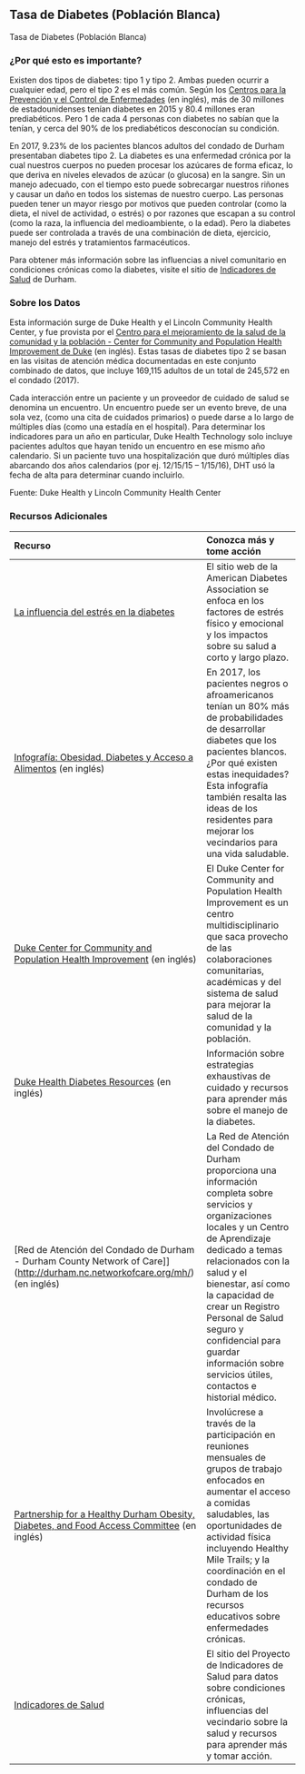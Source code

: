 ## Tasa de Diabetes (Población Blanca)
Tasa de Diabetes (Población Blanca) 

### ¿Por qué esto es importante?
Existen dos tipos de diabetes: tipo 1 y tipo 2. Ambas pueden ocurrir a cualquier edad, pero el tipo 2 es el más común. Según los [Centros para la Prevención y el Control de Enfermedades](https://www.cdc.gov/diabetes/pdfs/data/statistics/national-diabetes-statistics-report.pdf) (en inglés), más de 30 millones de estadounidenses tenían diabetes en 2015 y 80.4 millones eran prediabéticos. Pero 1 de cada 4 personas con diabetes no sabían que la tenían, y cerca del 90% de los prediabéticos desconocían su condición.  

En 2017, 9.23% de los pacientes blancos adultos del condado de Durham presentaban diabetes tipo 2. La diabetes es una enfermedad crónica por la cual nuestros cuerpos no pueden procesar los azúcares de forma eficaz, lo que deriva en niveles elevados de azúcar (o glucosa) en la sangre. Sin un manejo adecuado, con el tiempo esto puede sobrecargar nuestros riñones y causar un daño en todos los sistemas de nuestro cuerpo. Las personas pueden tener un mayor riesgo por motivos que pueden controlar (como la dieta, el nivel de actividad, o estrés) o por razones que escapan a su control (como la raza, la influencia del medioambiente, o la edad). Pero la diabetes puede ser controlada a través de una combinación de dieta, ejercicio, manejo del estrés y tratamientos farmacéuticos. 

Para obtener más información sobre las influencias a nivel comunitario en condiciones crónicas como la diabetes, visite el sitio de [Indicadores de Salud](https://health.dataworks-nc.org/es) de Durham.

### Sobre los Datos
Esta información surge de Duke Health y el Lincoln Community Health Center, y fue provista por el [Centro para el mejoramiento de la salud de la comunidad y la población - Center for Community and Population Health Improvement de Duke](http://www.dukehealthimprovement.org/) (en inglés). Estas tasas de diabetes tipo 2 se basan en las visitas de atención médica documentadas en este conjunto combinado de datos, que incluye 169,115 adultos de un total de 245,572 en el condado (2017).

Cada interacción entre un paciente y un proveedor de cuidado de salud se denomina un encuentro. Un encuentro puede ser un evento breve, de una sola vez, (como una cita de cuidados primarios) o puede darse a lo largo de múltiples días (como una estadía en el hospital). Para determinar los indicadores para un año en particular, Duke Health Technology solo incluye pacientes adultos que hayan tenido un encuentro en ese mismo año calendario. Si un paciente tuvo una hospitalización que duró múltiples días abarcando dos años calendarios (por ej. 12/15/15 – 1/15/16), DHT usó la fecha de alta para determinar cuando incluirlo.

Fuente: Duke Health y Lincoln Community Health Center

### Recursos Adicionales

|Recurso | Conozca más y tome acción |
|:--- | :--- |
|[La influencia del estrés en la diabetes](http://www.diabetes.org/es/vivir-con-diabetes/complicaciones/estres.html)| El sitio web de la American Diabetes Association se enfoca en los factores de estrés físico y emocional y los impactos sobre su salud a corto y largo plazo.
|[Infografía: Obesidad, Diabetes y Acceso a Alimentos](http://healthydurham.org/cms/wp-content/uploads/2018/06/Obesity-Diabetes-Food-Access-FINAL.pdf) (en inglés) | En 2017, los pacientes negros o afroamericanos tenían un 80% más de probabilidades de desarrollar diabetes que los pacientes blancos. ¿Por qué existen estas inequidades? Esta infografía también resalta las ideas de los residentes para mejorar los vecindarios para una vida saludable.
|[Duke Center for Community and Population Health Improvement](http://www.dukehealthimprovement.org/) (en inglés) |El Duke Center for Community and Population Health Improvement es un centro multidisciplinario que saca provecho de las colaboraciones comunitarias, académicas y del sistema de salud para mejorar la salud de la comunidad y la población.
|[Duke Health Diabetes Resources](https://www.dukehealth.org/treatments/endocrinology/diabetes) (en inglés) | Información sobre estrategias exhaustivas de cuidado y recursos para aprender más sobre el manejo de la diabetes.
|[Red de Atención del Condado de Durham - Durham County Network of Care]](http://durham.nc.networkofcare.org/mh/) (en inglés) | La Red de Atención del Condado de Durham proporciona una información completa sobre servicios y organizaciones locales y un Centro de Aprendizaje dedicado a temas relacionados con la salud y el bienestar, así como la capacidad de crear un Registro Personal de Salud seguro y confidencial para guardar información sobre servicios útiles, contactos e historial médico.
|[Partnership for a Healthy Durham Obesity, Diabetes, and Food Access Committee](http://healthydurham.org/committees/obesity-and-chronic-illness-committee) (en inglés) | Involúcrese a través de la participación en reuniones mensuales de grupos de trabajo enfocados en aumentar el acceso a comidas saludables, las oportunidades de actividad física incluyendo Healthy Mile Trails; y la coordinación en el condado de Durham de los recursos educativos sobre enfermedades crónicas.
|[Indicadores de Salud](http://health.dataworks-nc.org/es)| El sitio del Proyecto de Indicadores de Salud para datos sobre condiciones crónicas, influencias del vecindario sobre la salud y recursos para aprender más y tomar acción.
